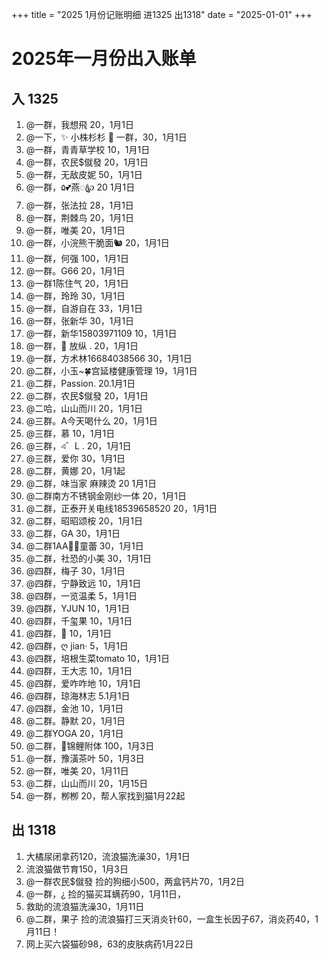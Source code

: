 +++
title = "2025 1月份记账明细 进1325 出1318"
date = "2025-01-01"
+++

# 2025年一月份出入账单

## 入 1325
1. @一群，我想飛 20，1月1日
2. @一下，✨ 小株杉杉 🐬 一群，30，1月1日
3. @一群，青青草学校 10，1月1日
4. @一群，农民$僦發 20，1月1日
5. @一群，无敌皮妮 50，1月1日
6. @一群，۵💕燕ꦿ℘   20 1月1日
7. @一群，张法拉 28，1月1日
8. @一群，荆棘鸟 20，1月1日
9. @一群，唯美 20，1月1日
10. @一群，小浣熊干脆面🐿 20，1月1日
11. @一群，何强 100，1月1日
12. @一群。G66 20，1月1日
13. @一群1陈住气 20，1月1日
14. @一群，玲玲 30，1月1日
15. @一群，自游自在 33，1月1日
16. @一群，张新华 30，1月1日
17. @一群，新华15803971109 10，1月1日
18. @一群，🍟 放纵 . 20，1月1日
19. @一群，方术林16684038566 30，1月1日
20. @二群，小玉~🍀宫延楼健康管理 19，1月1日
21. @二群，Passion. 20.1月1日
22. @二群，农民$僦發 20，1月1日
23. @二哈，山山而川 20，1月1日
24. @三群。A今天喝什么 20，1月1日
25. @三群，慕 10，1月1日
26. @三群，এ゛L  . 20，1月1日
27. @三群，爱你 30，1月1日
28. @二群，黄娜 20，1月1起
29. @二群，味当家 麻辣烫 20 1月1日
30. @二群南方不锈钢金刚纱一体 20，1月1日
31. @二群，正泰开关电线18539658520 20，1月1日
32. @二群，昭昭颂桉 20，1月1日
33. @二群，GA 30，1月1日
34. @二群1AA🌹🌹童蕾 30，1月1日
35. @二群，社恐的小美 30，1月1日
36. @四群，梅子 30，1月1日
37. @四群，宁静致远 10，1月1日
38. @四群，一览温柔 5，1月1日
39. @四群，YJUN 10，1月1日
40. @四群，千玺果 10，1月1日
41. @四群，🌙 10，1月1日
42. @四群，ღ jian· 5，1月1日
43. @四群，培根生菜tomato 10，1月1日
44. @四群，王大志 10，1月1日
45. @四群，爱咋咋地 10，1月1日
46. @四群，琼海林志 5.1月1日
47. @四群，金池 10，1月1日
48. @二群。静默 20，1月1日
49. @二群YOGA 20，1月1日
50. @二群，🍄锦鲤附体 100，1月3日
51. @一群，豫潢茶叶 50，1月3日
52. @一群，唯美 20，1月11日
53. @二群，山山而川 20，1月15日
54. @一群，栁栁 20，帮人家找到猫1月22起

## 出 1318
1. 大橘尿闭拿药120，流浪猫洗澡30，1月1日
2. 流浪猫做节育150，1月3日
3. @一群农民$僦發 捡的狗细小500，两盒钙片70，1月2日
4. @一群，¿ 捡的猫买耳螨药90，1月11日，
5. 救助的流浪猫洗澡30，1月11日
6. @二群，果子 捡的流浪猫打三天消炎针60，一盒生长因子67，消炎药40，1月11日！
7. 网上买六袋猫砂98，63的皮肤病药1月22日